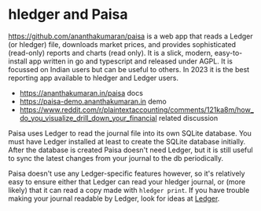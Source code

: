 # hledger and Paisa

<https://github.com/ananthakumaran/paisa> is a web app that reads a Ledger 
(or hledger) file, downloads market prices, and provides sophisticated (read-only) reports and charts (read only). 
It is a slick, modern, easy-to-install app written in go and typescript and released under AGPL. 
It is focussed on Indian users but can be useful to others. 
In 2023 it is the best reporting app available to hledger and Ledger users.

- <https://ananthakumaran.in/paisa> docs
- <https://paisa-demo.ananthakumaran.in> demo
- <https://www.reddit.com/r/plaintextaccounting/comments/121ka8m/how_do_you_visualize_drill_down_your_financial> related discussion

Paisa uses Ledger to read the journal file into its own SQLite database.
You must have Ledger installed at least to create the SQLite database initially.
After the database is created Paisa doesn't need Ledger, but it is
still useful to sync the latest changes from your journal to the db
periodically.

Paisa doesn't use any Ledger-specific features however,
so it's relatively easy to ensure either 
that Ledger can read your hledger journal,
or (more likely) that it can read a copy made with `hledger print`.
If you have trouble making your journal readable by Ledger,
look for ideas at [Ledger](ledger.md).
